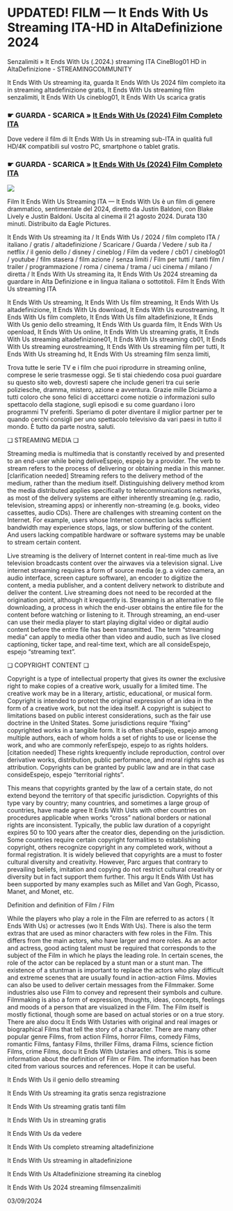 # UPDATED! FILM — It Ends With Us Streaming ITA-HD in AltaDefinizione 2024

Senzalimiti » It Ends With Us (.2024.) streaming ITA CineBlog01 HD in AltaDefinizione - STREAMINGCOMMUNITY

It Ends With Us streaming ita, guarda It Ends With Us 2024 film completo ita in streaming altadefinizione gratis, It Ends With Us streaming film senzalimiti, It Ends With Us cineblog01, It Ends With Us scarica gratis

### ☛ GUARDA - SCARICA » [It Ends With Us (2024) Film Completo ITA](https://t.co/uPfxFd4Lbt)

Dove vedere il film di It Ends With Us in streaming sub-ITA in qualità full HD/4K compatibili sul vostro PC, smartphone o tablet gratis.

### ☛ GUARDA - SCARICA » [It Ends With Us (2024) Film Completo ITA](https://t.co/uPfxFd4Lbt)

<p dir="auto"><a href="https://t.co/uPfxFd4Lbt" title="MKVPLAY" rel="nofollow"><img src="https://i.imgur.com/jhNGoEt.gif" style="max-width: 100%;"></a></p>

Film It Ends With Us Streaming ITA — It Ends With Us è un film di genere drammatico, sentimentale del 2024, diretto da Justin Baldoni, con Blake Lively e Justin Baldoni. Uscita al cinema il 21 agosto 2024. Durata 130 minuti. Distribuito da Eagle Pictures.

It Ends With Us streaming ita / It Ends With Us / 2024 / film completo ITA / italiano / gratis / altadefinizione / Scaricare / Guarda / Vedere / sub ita / netflix / il genio dello / disney / cineblog / Film da vedere / cb01 / cineblog01 / youtube / film stasera / film azione / senza limiti / Film per tutti / tanti film / trailer / programmazione / roma / cinema / trama / uci cinema / milano / diretta / It Ends With Us streaming ita, It Ends With Us 2024 streaming da guardare in Alta Definizione e in lingua italiana o sottotitoli. Film It Ends With Us streaming ITA

It Ends With Us streaming, It Ends With Us film streaming, It Ends With Us altadefinizione, It Ends With Us download, It Ends With Us eurostreaming, It Ends With Us film completo, It Ends With Us film altadefinizione, It Ends With Us genio dello streaming, It Ends With Us guarda film, It Ends With Us openload, It Ends With Us online, It Ends With Us streaming gratis, It Ends With Us streaming altadefinizione01, It Ends With Us streaming cb01, It Ends With Us streaming eurostreaming, It Ends With Us streaming film per tutti, It Ends With Us streaming hd, It Ends With Us streaming film senza limiti,

Trova tutte le serie TV e i film che puoi riprodurre in streaming online, comprese le serie trasmesse oggi. Se ti stai chiedendo cosa puoi guardare su questo sito web, dovresti sapere che include generi tra cui serie poliziesche, dramma, mistero, azione e avventura. Grazie mille Diciamo a tutti coloro che sono felici di accettarci come notizie o informazioni sullo spettacolo della stagione, sugli episodi e su come guardano i loro programmi TV preferiti. Speriamo di poter diventare il miglior partner per te quando cerchi consigli per uno spettacolo televisivo da vari paesi in tutto il mondo. È tutto da parte nostra, saluti.

❏ STREAMING MEDIA ❏

Streaming media is multimedia that is constantly received by and presented to an end-user while being deliveEspejo, espejo by a provider. The verb to stream refers to the process of delivering or obtaining media in this manner.[clarification needed] Streaming refers to the delivery method of the medium, rather than the medium itself. Distinguishing delivery method krom the media distributed applies specifically to telecommunications networks, as most of the delivery systems are either inherently streaming (e.g. radio, television, streaming apps) or inherently non-streaming (e.g. books, video cassettes, audio CDs). There are challenges with streaming content on the Internet. For example, users whose Internet connection lacks sufficient bandwidth may experience stops, lags, or slow buffering of the content. And users lacking compatible hardware or software systems may be unable to stream certain content.

Live streaming is the delivery of Internet content in real-time much as live television broadcasts content over the airwaves via a television signal. Live internet streaming requires a form of source media (e.g. a video camera, an audio interface, screen capture software), an encoder to digitize the content, a media publisher, and a content delivery network to distribute and deliver the content. Live streaming does not need to be recorded at the origination point, although it krequently is. Streaming is an alternative to file downloading, a process in which the end-user obtains the entire file for the content before watching or listening to it. Through streaming, an end-user can use their media player to start playing digital video or digital audio content before the entire file has been transmitted. The term “streaming media” can apply to media other than video and audio, such as live closed captioning, ticker tape, and real-time text, which are all consideEspejo, espejo “streaming text”.

❏ COPYRIGHT CONTENT ❏

Copyright is a type of intellectual property that gives its owner the exclusive right to make copies of a creative work, usually for a limited time. The creative work may be in a literary, artistic, educational, or musical form. Copyright is intended to protect the original expression of an idea in the form of a creative work, but not the idea itself. A copyright is subject to limitations based on public interest considerations, such as the fair use doctrine in the United States. Some jurisdictions require “fixing” copyrighted works in a tangible form. It is often shaEspejo, espejo among multiple authors, each of whom holds a set of rights to use or license the work, and who are commonly referEspejo, espejo to as rights holders.[citation needed] These rights krequently include reproduction, control over derivative works, distribution, public performance, and moral rights such as attribution. Copyrights can be granted by public law and are in that case consideEspejo, espejo “territorial rights”.

This means that copyrights granted by the law of a certain state, do not extend beyond the territory of that specific jurisdiction. Copyrights of this type vary by country; many countries, and sometimes a large group of countries, have made agree It Ends With Usts with other countries on procedures applicable when works “cross” national borders or national rights are inconsistent. Typically, the public law duration of a copyright expires 50 to 100 years after the creator dies, depending on the jurisdiction. Some countries require certain copyright formalities to establishing copyright, others recognize copyright in any completed work, without a formal registration. It is widely believed that copyrights are a must to foster cultural diversity and creativity. However, Parc argues that contrary to prevailing beliefs, imitation and copying do not restrict cultural creativity or diversity but in fact support them further. This argu It Ends With Ust has been supported by many examples such as Millet and Van Gogh, Picasso, Manet, and Monet, etc.

Definition and definition of Film / Film

While the players who play a role in the Film are referred to as actors ( It Ends With Us) or actresses (wo It Ends With Us). There is also the term extras that are used as minor characters with few roles in the Film. This differs from the main actors, who have larger and more roles. As an actor and actress, good acting talent must be required that corresponds to the subject of the Film in which he plays the leading role. In certain scenes, the role of the actor can be replaced by a stunt man or a stunt man. The existence of a stuntman is important to replace the actors who play difficult and extreme scenes that are usually found in action-action Films. Movies can also be used to deliver certain messages from the Filmmaker. Some industries also use Film to convey and represent their symbols and culture. Filmmaking is also a form of expression, thoughts, ideas, concepts, feelings and moods of a person that are visualized in the Film. The Film itself is mostly fictional, though some are based on actual stories or on a true story. There are also docu It Ends With Ustaries with original and real images or biographical Films that tell the story of a character. There are many other popular genre Films, from action Films, horror Films, comedy Films, romantic Films, fantasy Films, thriller Films, drama Films, science fiction Films, crime Films, docu It Ends With Ustaries and others. This is some information about the definition of Film or Film. The information has been cited from various sources and references. Hope it can be useful.

It Ends With Us il genio dello streaming

It Ends With Us streaming ita gratis senza registrazione

It Ends With Us streaming gratis tanti film

It Ends With Us in streaming gratis

It Ends With Us da vedere

It Ends With Us completo streaming altadefinizione

It Ends With Us streaming in altadefinizione

It Ends With Us Altadefinizione streaming ita cineblog

It Ends With Us 2024 streaming filmsenzalimiti

03/09/2024
